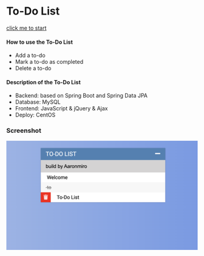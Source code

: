 # To-Do List

[click me to start](http://104.131.45.178:8091/)

#### How to use the To-Do List

- Add a to-do
- Mark a to-do as completed
- Delete a to-do

#### Description of the To-Do List

- Backend: based on Spring Boot and Spring Data JPA
- Database: MySQL
- Frontend: JavaScript & jQuery & Ajax
- Deploy: CentOS 



### Screenshot

<img src="Screen Shot of todolist.png" style="zoom:60%;" />











